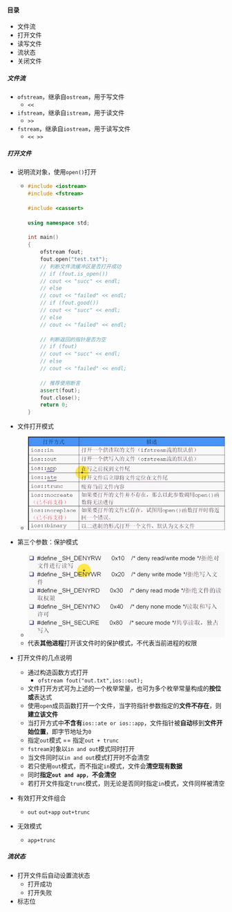 #### 目录

* 文件流
* 打开文件
* 读写文件
* 流状态
* 关闭文件

##### 文件流

* `ofstream`，继承自`ostream`，用于写文件
  * `<<`
* `ifstream`，继承自`istream`，用于读文件
  * `>>`
* `fstream`，继承自`iostream`，用于读写文件
  * `<< >>`

##### 打开文件

* 说明流对象，使用`open()`打开

  * ```cpp
    #include <iostream>
    #include <fstream>
    
    #include <cassert>
    
    using namespace std;
    
    int main()
    {
        ofstream fout;
        fout.open("test.txt");
        // 判断文件流缓冲区是否打开成功
        // if (fout.is_open())
        // cout << "succ" << endl;
        // else
        // cout << "failed" << endl;
        // if (fout.good())
        // cout << "succ" << endl;
        // else
        // cout << "failed" << endl;
    
        // 判断返回的指针是否为空
        // if (fout)
        // cout << "succ" << endl;
        // else
        // cout << "failed" << endl;
    
        // 推荐使用断言
        assert(fout);
        fout.close();
        return 0;
    }
    ```

* 文件打开模式

  * ![image-20220204104449422](2.assets/image-20220204104449422.png)

* 第三个参数：保护模式

  * ![image-20220204104543704](2.assets/image-20220204104543704.png)
  * 代表**其他进程**打开该文件时的保护模式，不代表当前进程的权限

* 打开文件的几点说明
  * 通过构造函数方式打开
    * `ofstream fout("out.txt",ios::out);`
  * 文件打开方式可为上述的一个枚举常量，也可为多个枚举常量构成的**按位或**表达式
  * 使用`open`成员函数打开一个文件，当字符指针参数指定的**文件不存在**，则**建立该文件**
  * 当打开方式中**不含有**`ios::ate or ios::app`，文件指针被**自动**移到**文件开始位置**，即字节地址为`0`
  * 指定`out`模式 == 指定`out + trunc`
  * `fstream`对象以`in and out`模式同时打开
  * 当文件同时以`in and out`模式打开时不会清空
  * 若只使用`out`模式，而不指定`in`模式，文件会**清空现有数据**
  * 同时**指定`out and app`**，**不会清空**
  * 若打开文件指定`trunc`模式，则无论是否同时指定`in`模式，文件同样被清空

* 有效打开文件组合
  * `out`  `out+app` `out+trunc`
* 无效模式
  * `app+trunc`

##### 流状态

* 打开文件后自动设置流状态
  * 打开成功 
  * 打开失败
* 标志位